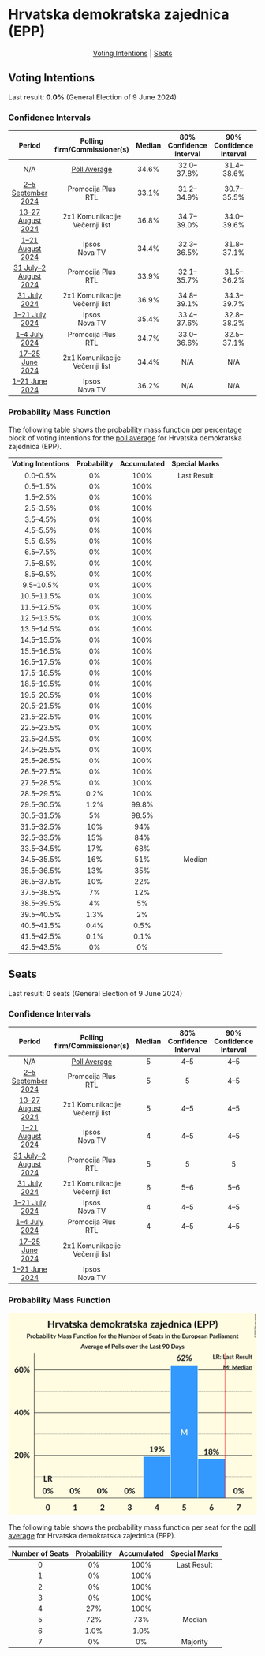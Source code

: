 # Hrvatska demokratska zajednica (EPP)

<p align="center"><a href="#voting-intentions">Voting Intentions</a> | <a href="#seats">Seats</a></p>

## Voting Intentions

Last result: **0.0%** (General Election of 9 June 2024)

### Confidence Intervals

| Period     | Polling firm/Commissioner(s) | Median | 80% Confidence Interval | 90% Confidence Interval | 95% Confidence Interval | 99% Confidence Interval |
|:----------:|:----------------:|:-----------:|:-----------------------:|:-----------------------:|:-----------------------:|:-----------------------:|
| N/A | [Poll Average](average.html) | 34.6% | 32.0–37.8% | 31.4–38.6% | 30.9–39.3% | 29.9–40.5% |
| [2–5 September 2024](2024-09-05-PromocijaPlus.html) | Promocija Plus <br> RTL | 33.1% | 31.2–34.9% | 30.7–35.5% | 30.3–35.9% | 29.4–36.8% |
| [13–27 August 2024](2024-08-27-2x1Komunikacije.html) | 2x1 Komunikacije <br> Večernji list | 36.8% | 34.7–39.0% | 34.0–39.6% | 33.5–40.2% | 32.5–41.2% |
| [1–21 August 2024](2024-08-21-Ipsos.html) | Ipsos <br> Nova TV | 34.4% | 32.3–36.5% | 31.8–37.1% | 31.3–37.6% | 30.3–38.7% |
| [31 July–2 August 2024](2024-08-02-PromocijaPlus.html) | Promocija Plus <br> RTL | 33.9% | 32.1–35.7% | 31.5–36.2% | 31.1–36.7% | 30.3–37.6% |
| [31 July 2024](2024-07-31-2x1Komunikacije.html) | 2x1 Komunikacije <br> Večernji list | 36.9% | 34.8–39.1% | 34.3–39.7% | 33.7–40.2% | 32.8–41.3% |
| [1–21 July 2024](2024-07-21-Ipsos.html) | Ipsos <br> Nova TV | 35.4% | 33.4–37.6% | 32.8–38.2% | 32.3–38.7% | 31.3–39.8% |
| [1–4 July 2024](2024-07-04-PromocijaPlus.html) | Promocija Plus <br> RTL | 34.7% | 33.0–36.6% | 32.5–37.1% | 32.1–37.5% | 31.2–38.4% |
| [17–25 June 2024](2024-06-25-2x1Komunikacije.html) | 2x1 Komunikacije <br> Večernji list | 34.4% | N/A | N/A | N/A | N/A |
| [1–21 June 2024](2024-06-21-Ipsos.html) | Ipsos <br> Nova TV | 36.2% | N/A | N/A | N/A | N/A |

### Probability Mass Function

The following table shows the probability mass function per percentage block of voting intentions for the [poll average](average.html) for Hrvatska demokratska zajednica (EPP).

| Voting Intentions | Probability | Accumulated | Special Marks |
|:-----------------:|:-----------:|:-----------:|:-------------:|
| 0.0–0.5% | 0% | 100% | Last Result |
| 0.5–1.5% | 0% | 100% |  |
| 1.5–2.5% | 0% | 100% |  |
| 2.5–3.5% | 0% | 100% |  |
| 3.5–4.5% | 0% | 100% |  |
| 4.5–5.5% | 0% | 100% |  |
| 5.5–6.5% | 0% | 100% |  |
| 6.5–7.5% | 0% | 100% |  |
| 7.5–8.5% | 0% | 100% |  |
| 8.5–9.5% | 0% | 100% |  |
| 9.5–10.5% | 0% | 100% |  |
| 10.5–11.5% | 0% | 100% |  |
| 11.5–12.5% | 0% | 100% |  |
| 12.5–13.5% | 0% | 100% |  |
| 13.5–14.5% | 0% | 100% |  |
| 14.5–15.5% | 0% | 100% |  |
| 15.5–16.5% | 0% | 100% |  |
| 16.5–17.5% | 0% | 100% |  |
| 17.5–18.5% | 0% | 100% |  |
| 18.5–19.5% | 0% | 100% |  |
| 19.5–20.5% | 0% | 100% |  |
| 20.5–21.5% | 0% | 100% |  |
| 21.5–22.5% | 0% | 100% |  |
| 22.5–23.5% | 0% | 100% |  |
| 23.5–24.5% | 0% | 100% |  |
| 24.5–25.5% | 0% | 100% |  |
| 25.5–26.5% | 0% | 100% |  |
| 26.5–27.5% | 0% | 100% |  |
| 27.5–28.5% | 0% | 100% |  |
| 28.5–29.5% | 0.2% | 100% |  |
| 29.5–30.5% | 1.2% | 99.8% |  |
| 30.5–31.5% | 5% | 98.5% |  |
| 31.5–32.5% | 10% | 94% |  |
| 32.5–33.5% | 15% | 84% |  |
| 33.5–34.5% | 17% | 68% |  |
| 34.5–35.5% | 16% | 51% | Median |
| 35.5–36.5% | 13% | 35% |  |
| 36.5–37.5% | 10% | 22% |  |
| 37.5–38.5% | 7% | 12% |  |
| 38.5–39.5% | 4% | 5% |  |
| 39.5–40.5% | 1.3% | 2% |  |
| 40.5–41.5% | 0.4% | 0.5% |  |
| 41.5–42.5% | 0.1% | 0.1% |  |
| 42.5–43.5% | 0% | 0% |  |


## Seats

Last result: **0** seats (General Election of 9 June 2024)

### Confidence Intervals

| Period     | Polling firm/Commissioner(s) | Median | 80% Confidence Interval | 90% Confidence Interval | 95% Confidence Interval | 99% Confidence Interval |
|:----------:|:----------------:|:------:|:-----------------------:|:-----------------------:|:-----------------------:|:-----------------------:|
| N/A | [Poll Average](average.html) | 5 | 4–5 | 4–5 | 4–5 | 4–6 |
| [2–5 September 2024](2024-09-05-PromocijaPlus.html) | Promocija Plus <br> RTL | 5 | 5 | 4–5 | 4–5 | 4–6 |
| [13–27 August 2024](2024-08-27-2x1Komunikacije.html) | 2x1 Komunikacije <br> Večernji list | 5 | 4–5 | 4–5 | 4–5 | 4–6 |
| [1–21 August 2024](2024-08-21-Ipsos.html) | Ipsos <br> Nova TV | 4 | 4–5 | 4–5 | 4–5 | 4–5 |
| [31 July–2 August 2024](2024-08-02-PromocijaPlus.html) | Promocija Plus <br> RTL | 5 | 5 | 5 | 5–6 | 4–6 |
| [31 July 2024](2024-07-31-2x1Komunikacije.html) | 2x1 Komunikacije <br> Večernji list | 6 | 5–6 | 5–6 | 5–6 | 5–6 |
| [1–21 July 2024](2024-07-21-Ipsos.html) | Ipsos <br> Nova TV | 4 | 4–5 | 4–5 | 4–5 | 4–5 |
| [1–4 July 2024](2024-07-04-PromocijaPlus.html) | Promocija Plus <br> RTL | 4 | 4–5 | 4–5 | 4–5 | 4–5 |
| [17–25 June 2024](2024-06-25-2x1Komunikacije.html) | 2x1 Komunikacije <br> Večernji list |  |  |  |  |  |
| [1–21 June 2024](2024-06-21-Ipsos.html) | Ipsos <br> Nova TV |  |  |  |  |  |

### Probability Mass Function

![Graph with seats probability mass function not yet produced](average-seats-pmf-hrvatskademokratskazajednicaepp.png "Seats Probability Mass Function")

The following table shows the probability mass function per seat for the [poll average](average.html) for Hrvatska demokratska zajednica (EPP).

| Number of Seats | Probability | Accumulated | Special Marks |
|:---------------:|:-----------:|:-----------:|:-------------:|
| 0 | 0% | 100% | Last Result |
| 1 | 0% | 100% |  |
| 2 | 0% | 100% |  |
| 3 | 0% | 100% |  |
| 4 | 27% | 100% |  |
| 5 | 72% | 73% | Median |
| 6 | 1.0% | 1.0% |  |
| 7 | 0% | 0% | Majority |


